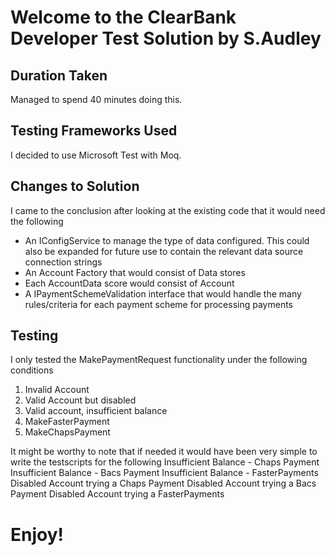 # Welcome to the ClearBank Developer Test Solution by S.Audley
##
## Duration Taken
Managed to spend 40 minutes doing this.
##
## Testing Frameworks Used
I decided to use Microsoft Test with Moq.
##
## Changes to Solution 
I came to the conclusion after looking at the existing code that it would need the following

- An IConfigService to manage the type of data configured. This could also be expanded for future use to contain the relevant data source connection strings
- An Account Factory that would consist of Data stores
- Each AccountData score would consist of Account 
- A IPaymentSchemeValidation interface that would handle the many rules/criteria for each payment scheme for processing payments 
##
## Testing
 I only tested the MakePaymentRequest functionality under the following conditions

1. Invalid Account
2. Valid Account but disabled
3. Valid account, insufficient balance
4. MakeFasterPayment
5. MakeChapsPayment

It might be worthy to note that if needed it would have been very simple to write the testscripts for the following
Insufficient Balance - Chaps Payment
Insufficient Balance - Bacs Payment
Insufficient Balance - FasterPayments
Disabled Account trying a Chaps Payment
Disabled Account trying a Bacs Payment
Disabled Account trying a FasterPayments
##
# Enjoy!
